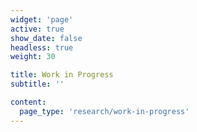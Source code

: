```yaml
---
widget: 'page'
active: true
show_date: false
headless: true
weight: 30

title: Work in Progress
subtitle: ''

content:
  page_type: 'research/work-in-progress'
---
```

